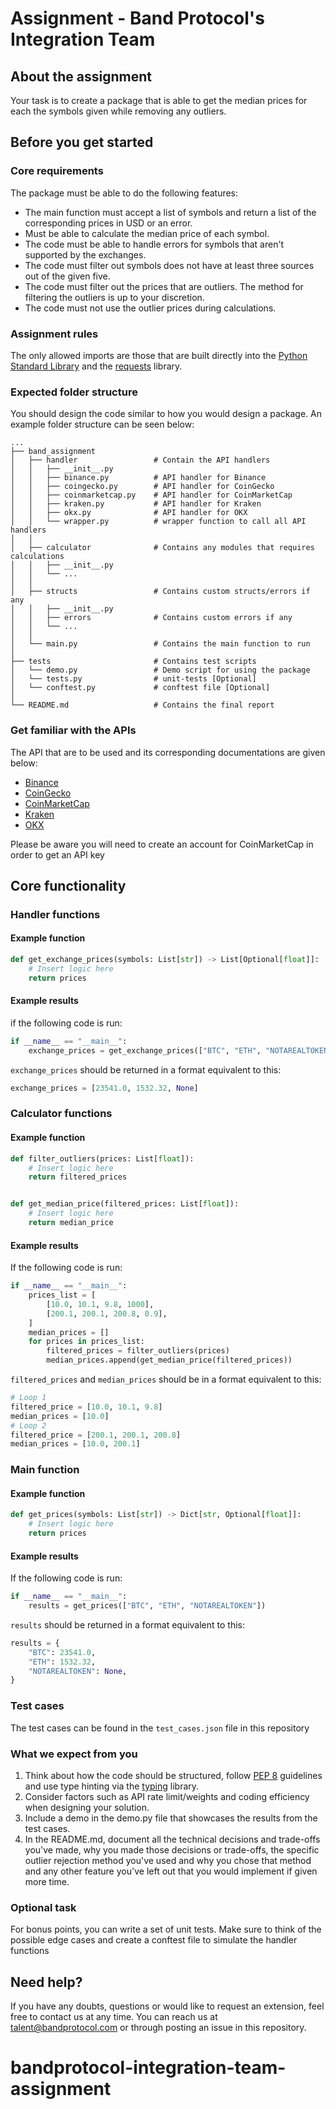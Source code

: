 # Assignment - Band Protocol's Integration Team

## About the assignment

Your task is to create a package that is able to get the median prices for each the symbols given while removing any
outliers.

## Before you get started

### Core requirements

The package must be able to do the following features:

- The main function must accept a list of symbols and return a list of the corresponding prices in USD or an error.
- Must be able to calculate the median price of each symbol.
- The code must be able to handle errors for symbols that aren't supported by the exchanges.
- The code must filter out symbols does not have at least three sources out of the given five.
- The code must filter out the prices that are outliers. The method for filtering the outliers is up to your discretion.
- The code must not use the outlier prices during calculations.

### Assignment rules

The only allowed imports are those that are built directly into the
[Python Standard Library](https://docs.python.org/3/library/) and the [requests](https://pypi.org/project/requests/)
library.

### Expected folder structure

You should design the code similar to how you would design a package. An example folder structure can be seen below:

    ...
    ├── band_assignment
    │   ├── handler                 # Contain the API handlers
    │   │   ├── __init__.py 
    │   │   ├── binance.py          # API handler for Binance
    │   │   ├── coingecko.py        # API handler for CoinGecko
    │   │   ├── coinmarketcap.py    # API handler for CoinMarketCap
    │   │   ├── kraken.py           # API handler for Kraken
    │   │   ├── okx.py              # API handler for OKX
    │   │   └── wrapper.py          # wrapper function to call all API handlers
    │   │ 
    │   ├── calculator              # Contains any modules that requires calculations
    │   │   ├── __init__.py
    │   │   └── ...
    │   │ 
    │   ├── structs                 # Contains custom structs/errors if any
    │   │   ├── __init__.py
    │   │   ├── errors              # Contains custom errors if any
    │   │   └── ...
    │   │
    │   └── main.py                 # Contains the main function to run
    │
    ├── tests                       # Contains test scripts
    │   └── demo.py                 # Demo script for using the package
    │   └── tests.py                # unit-tests [Optional]
    │   └── conftest.py             # conftest file [Optional]
    │    
    └── README.md                   # Contains the final report

### Get familiar with the APIs

The API that are to be used and its corresponding documentations are given below:

- [Binance](https://binance-docs.github.io/apidocs/spot/en/#change-log)
- [CoinGecko](https://www.coingecko.com/en/api/documentation)
- [CoinMarketCap](https://coinmarketcap.com/api/documentation/v1/)
- [Kraken](https://docs.kraken.com/rest/)
- [OKX](https://www.okx.com/docs-v5/)

Please be aware you will need to create an account for CoinMarketCap in order to get an API key

## Core functionality

### Handler functions

#### Example function

```python
def get_exchange_prices(symbols: List[str]) -> List[Optional[float]]:
    # Insert logic here
    return prices
```

#### Example results

if the following code is run:

```python
if __name__ == "__main__":
    exchange_prices = get_exchange_prices(["BTC", "ETH", "NOTAREALTOKEN"])
```

`exchange_prices` should be returned in a format equivalent to this:

```python
exchange_prices = [23541.0, 1532.32, None]
```

### Calculator functions

#### Example function

```python
def filter_outliers(prices: List[float]):
    # Insert logic here
    return filtered_prices


def get_median_price(filtered_prices: List[float]):
    # Insert logic here
    return median_price
```

#### Example results

If the following code is run:

```python
if __name__ == "__main__":
    prices_list = [
        [10.0, 10.1, 9.8, 1000],
        [200.1, 200.1, 200.8, 0.9],
    ]
    median_prices = []
    for prices in prices_list:
        filtered_prices = filter_outliers(prices)
        median_prices.append(get_median_price(filtered_prices))
```

`filtered_prices` and `median_prices` should be in a format equivalent to this:

```python
# Loop 1
filtered_price = [10.0, 10.1, 9.8]
median_prices = [10.0]
# Loop 2 
filtered_price = [200.1, 200.1, 200.8]
median_prices = [10.0, 200.1]
```

### Main function

#### Example function

```python
def get_prices(symbols: List[str]) -> Dict[str, Optional[float]]:
    # Insert logic here
    return prices
```

#### Example results

If the following code is run:

```python
if __name__ == "__main__":
    results = get_prices(["BTC", "ETH", "NOTAREALTOKEN"])
```

`results` should be returned in a format equivalent to this:

```python
results = {
    "BTC": 23541.0,
    "ETH": 1532.32,
    "NOTAREALTOKEN": None,
}
```

### Test cases

The test cases can be found in the `test_cases.json` file in this repository

### What we expect from you

1. Think about how the code should be structured, follow [PEP 8](https://peps.python.org/pep-0008/) guidelines and use
   type hinting via the [typing](https://docs.python.org/3/library/typing.html) library.
2. Consider factors such as API rate limit/weights and coding efficiency when designing your solution.
3. Include a demo in the demo.py file that showcases the results from the test cases.
4. In the README.md, document all the technical decisions and trade-offs you've made, why you made those decisions or
   trade-offs, the specific outlier rejection method you've used and why you chose that method and any other feature
   you've left out that you would implement if given more time.

### Optional task

For bonus points, you can write a set of unit tests. Make sure to think of the possible edge cases and create a conftest
file to simulate the handler functions

## Need help?

If you have any doubts, questions or would like to request an extension, feel free to contact us at any time. You can
reach us at talent@bandprotocol.com or through posting an issue in this repository.

# bandprotocol-integration-team-assignment
